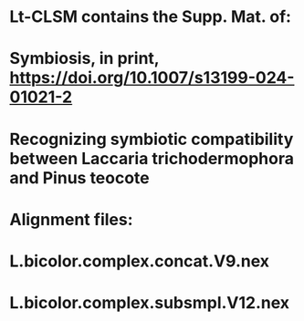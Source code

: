# Lt-CLSM contains the Supp. Mat. of:
# Symbiosis, in print, https://doi.org/10.1007/s13199-024-01021-2
# Recognizing symbiotic compatibility between Laccaria trichodermophora and Pinus teocote

# Alignment files:
# L.bicolor.complex.concat.V9.nex
# L.bicolor.complex.subsmpl.V12.nex

